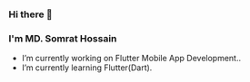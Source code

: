 ### Hi there 👋

### I'm MD. Somrat Hossain

- I’m currently working on Flutter Mobile App Development..
- I’m currently learning Flutter(Dart).

<img src="https://komarev.com/ghpvc/?username=your-github-Somrat-H&style=flat-square&color=blue" alt=""/>
